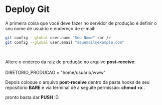 # Deploy Git

A primeira coisa que você deve fazer no servidor de produção é definir o seu nome de usuário e endereço de e-mail:

```bash
git config --global user.name "Seu Nome" <br />
git config --global user.email "seuemail@example.com"
```

<br />	

Altere o enderço da raiz de produção no arquivo <strong>post-receive</strong>:<br />	
DIRETORIO_PRODUCAO = "home/usuario/www"
<br />

Depois coloque o arquivo <strong>post-receive</strong> dentro da pasta hooks de seu repositório <strong>BARE</strong> e via terminal dê a seguite permissão:
<strong>chmod +x</strong> .

pronto basta dar <strong>PUSH</strong> :D. 
